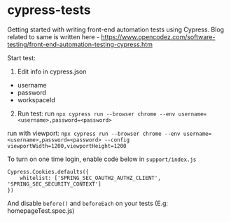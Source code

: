 # cypress-tests
Getting started with writing front-end automation tests using Cypress.
Blog related to same is written here - https://www.opencodez.com/software-testing/front-end-automation-testing-cypress.htm

Start test:
1. Edit info in cypress.json
 - username
 - password
 - workspaceId
2. Run test:
run  `npx cypress run --browser chrome --env username=<username>,password=<password>`

run with viewport: `npx cypress run --browser chrome --env username=<username>,password=<password> --config viewportWidth=1200,viewportHeight=1200`

To turn on one time login, enable code below in `support/index.js`
```
Cypress.Cookies.defaults({
    whitelist: ['SPRING_SEC_OAUTH2_AUTHZ_CLIENT', 'SPRING_SEC_SECURITY_CONTEXT']
})
```

And disable `before()` and `beforeEach` on your tests (E.g: homepageTest.spec.js)

